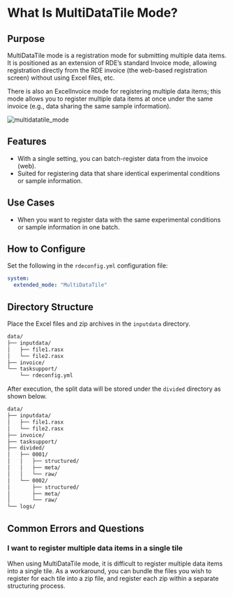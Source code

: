 # What Is MultiDataTile Mode?

## Purpose

MultiDataTile mode is a registration mode for submitting multiple data items. It is positioned as an extension of RDE’s standard Invoice mode, allowing registration directly from the RDE invoice (the web-based registration screen) without using Excel files, etc.

There is also an ExcelInvoice mode for registering multiple data items; this mode allows you to register multiple data items at once under the same invoice (e.g., data sharing the same sample information).

![multidatatile\_mode](../../img/multidatatile_mode.svg)

## Features

- With a single setting, you can batch-register data from the invoice (web).
- Suited for registering data that share identical experimental conditions or sample information.

## Use Cases

- When you want to register data with the same experimental conditions or sample information in one batch.

## How to Configure

Set the following in the `rdeconfig.yml` configuration file:

```yaml
system:
  extended_mode: "MultiDataTile"
```

## Directory Structure

Place the Excel files and zip archives in the `inputdata` directory.

```bash
data/
├── inputdata/
│   ├── file1.rasx
│   └── file2.rasx
├── invoice/
└── tasksupport/
    └── rdeconfig.yml
```

After execution, the split data will be stored under the `divided` directory as shown below.

```bash
data/
├── inputdata/
│   ├── file1.rasx
│   └── file2.rasx
├── invoice/
├── tasksupport/
├── divided/
│   ├── 0001/
│   │   ├── structured/
│   │   ├── meta/
│   │   └── raw/
│   └── 0002/
│       ├── structured/
│       ├── meta/
│       └── raw/
└── logs/
```

## Common Errors and Questions

### I want to register multiple data items in a single tile

When using MultiDataTile mode, it is difficult to register multiple data items into a single tile. As a workaround, you can bundle the files you wish to register for each tile into a zip file, and register each zip within a separate structuring process.
